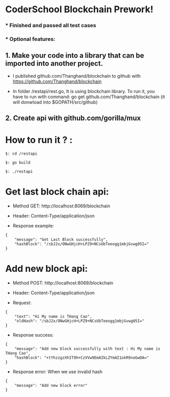 # CoderSchool Blockchain Prework!

### * Finished and passed all test cases

### * Optional features: 

## 1. Make your code into a library that can be imported into another project. 

- I published github.com/Thanghand/blockchain to github with https://github.com/Thanghand/blockchain

- In folder /restapi/rest.go, It is using blockchain library. To run it, you have to run with command:  go get github.com/Thanghand/blockchain (it will donwload into $GOPATH/src/github)

## 2. Create api with github.com/gorilla/mux 

# How to run it ? :  

```
$: cd /restapi 

$: go build

$: ./restapi

```

# Get last block chain api: 
    
* Method GET: http://localhost:8069/blockchain

* Header: Content-Type/application/json

* Response example: 

```
{
    "message": "Get Last Block successfully",
    "hashBlock": "/sbJ2x/ONwGHjcH+LPZ9+NCsUbTeeogg1mbjGvwg05I="
}
```

# Add new block api: 

* Method POST: http://localhost:8069/blockchain 

* Header: Content-Type/application/json

* Request: 

```
{
	"text": "Hi My name is THang Cao",
	"oldHash": "/sbJ2x/ONwGHjcH+LPZ9+NCsUbTeeogg1mbjGvwg05I="
}
```

* Response success: 

```
{
    "message": "Add new block successfully with text : Hi My name is THang Cao",
    "hashBlock": "+tYhzzgzXhIT9h+CzVVw9EmAIkLZYmAI1okR9noGwOA="
}
```

* Response error: When we use invalid hash

```
{
    "message": "Add new block error"
}
```
